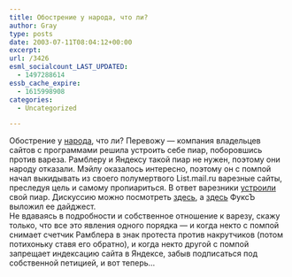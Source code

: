 ```yaml
---
title: Обострение у народа, что ли?
author: Gray
type: posts
date: 2003-07-11T08:04:12+00:00
excerpt:
url: /3426
esml_socialcount_LAST_UPDATED:
  - 1497288614
essb_cache_expire:
  - 1615998908
categories:
  - Uncategorized

---
```








Обострение у <a href="http://runet.ru/events/3418.html" target="_blank">народа</a>, что ли? Перевожу &#8212; компания владельцев сайтов с программами решила устроить себе пиар, поборовшись против вареза. Рамблеру и Яндексу такой пиар не нужен, поэтому они народу отказали. Мэйлу оказалось интересно, поэтому он с помпой начал выкидывать из своего полумертвого List.mail.ru варезные сайты, преследуя цель и самому пропиариться. В ответ варезники <a href="http://srez.ru/aliance.html" target="_blank">устроили</a> свой пиар. Дискуссию можно посмотреть <a href="http://www.livejournal.com/users/foox/21103.html" target="_blank">здесь</a>, а <a href="http://srez.ru/index.php?n=brain/2003/warez" target="_blank">здесь</a> ФуксЪ выложил ее дайджест.  
Не вдаваясь в подробности и собственное отношение к варезу, скажу только, что все это явления одного порядка &#8212; и когда некто с помпой снимает счетчик Рамблера в знак протеста против накрутчиков (потом потихоньку ставя его обратно), и когда некто другой с помпой запрещает индексацию сайта в Яндексе, забыв подписаться под собственной петицией, и вот теперь&#8230;